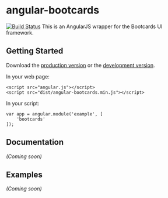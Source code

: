 angular-bootcards
=================

[![Build Status](https://travis-ci.org/jonniespratley/angular-bootcards.svg)](https://travis-ci.org/jonniespratley/angular-bootcards) This is an AngularJS wrapper for the Bootcards UI framework.

Getting Started
---------------

Download the [production version](https://raw.github.com/jonniespratley/angular-bootcards/master/dist/angular-bootcards.min.js) or the [development version](https://raw.github.com/jonniespratley/angular-bootcards/master/dist/angular-bootcards.js).

In your web page:

```
<script src="angular.js"></script>
<script src="dist/angular-bootcards.min.js"></script>
```

In your script:

```
var app = angular.module('example', [
	'bootcards'
]);
```

Documentation
-------------

*(Coming soon)*

Examples
--------

*(Coming soon)*
